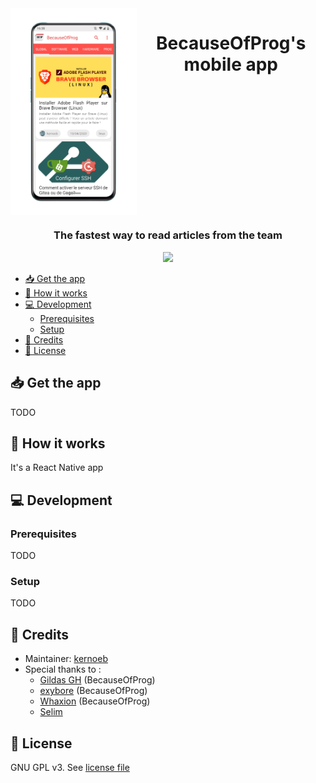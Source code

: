 <div align="center">
  <div style="display: flex">
    <img src="./docs/device_mockup.png" alt="App screen" width="40%"/>
    <h1>BecauseOfProg's mobile app</h1>
  </div>
  <h3>The fastest way to read articles from the team</h3>
  <a href="./LICENSE">
    <img src="https://img.shields.io/github/license/BecauseOfProg/app"/>
  </a>
</div>

- [📥 Get the app](#-get-the-app)
- [🌈 How it works](#-how-it-works)
- [💻 Development](#-development)
  - [Prerequisites](#-prerequisites)
  - [Setup](#setup)
- [📜 Credits](#-credits)
- [🔐 License](#-license)

## 📥 Get the app

TODO

## 🌈 How it works

It's a React Native app

## 💻 Development

### Prerequisites

TODO

### Setup

TODO

## 📜 Credits

- Maintainer: [kernoeb](https://github.com/kernoeb)
- Special thanks to :
  - [Gildas GH](https://github.com/Gildas-GH) (BecauseOfProg)
  - [exybore](https://github.com/exybore) (BecauseOfProg)
  - [Whaxion](https://github.com/whaxion) (BecauseOfProg)
  - [Selim](https://github.com/selimgr)

## 🔐 License

GNU GPL v3. See [license file](./LICENSE)
